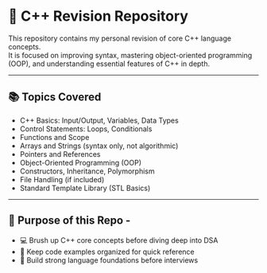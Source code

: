 # 📘 C++ Revision Repository

This repository contains my personal revision of core C++ language concepts.  
It is focused on improving syntax, mastering object-oriented programming (OOP), and understanding essential features of C++ in depth.

---

## 📚 Topics Covered

- C++ Basics: Input/Output, Variables, Data Types
- Control Statements: Loops, Conditionals
- Functions and Scope
- Arrays and Strings (syntax only, not algorithmic)
- Pointers and References
- Object-Oriented Programming (OOP)
- Constructors, Inheritance, Polymorphism
- File Handling (if included)
- Standard Template Library (STL Basics)

---

## 🧠 Purpose of this Repo -

- 💻 Brush up C++ core concepts before diving deep into DSA
- 🧾 Keep code examples organized for quick reference
- 🧠 Build strong language foundations before interviews

